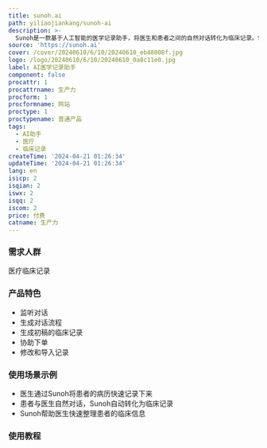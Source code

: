 ```yaml
---
title: sunoh.ai
path: yiliaojiankang/sunoh-ai
description: >-
  Sunoh是一款基于人工智能的医学记录助手，将医生和患者之间的自然对话转化为临床记录。Sunoh为医生和患者提供独特而沉浸式的体验，使临床记录的过程比以往更快捷高效。与您的电子健康记录系统（EHR）一起使用，加速您的记录工作。
source: 'https://sunoh.ai'
cover: /cover/20240610/6/10/20240610_eb48008f.jpg
logo: /logo/20240610/6/10/20240610_0a8c11e0.jpg
label: AI医学记录助手
component: false
procattr: 1
procattrname: 生产力
procform: 1
procformname: 网站
proctype: 1
proctypename: 普通产品
tags:
  - AI助手
  - 医疗
  - 临床记录
createTime: '2024-04-21 01:26:34'
updateTime: '2024-04-21 01:26:34'
lang: en
isicp: 2
isqian: 2
iswx: 2
isqq: 2
iscom: 2
price: 付费
catname: 生产力
---
```




### 需求人群
医疗临床记录

### 产品特色
* 监听对话
* 生成对话流程
* 生成初稿的临床记录
* 协助下单
* 修改和导入记录

### 使用场景示例
* 医生通过Sunoh将患者的病历快速记录下来
* 患者与医生自然对话，Sunoh自动转化为临床记录
* Sunoh帮助医生快速整理患者的临床信息

### 使用教程


  
